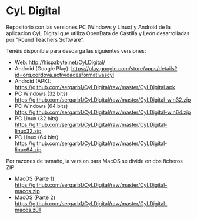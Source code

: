 # CyL Digital
Repositorio con las versiones PC (Windows y Linux) y Android de la aplicacion CyL Digital que utiliza OpenData de Castilla y León desarrolladas por "Round Teachers Software".

Tenéis disponible para descarga las siguientes versiones:
- Web: http://hispabyte.net/CyLDigital/
- Android (Google Play): https://play.google.com/store/apps/details?id=org.cordova.actividadesformativascyl
- Android (APK): https://github.com/sergarb1/CyLDigital/raw/master/CyLDigital.apk
- PC Windows (32 bits) https://github.com/sergarb1/CyLDigital/raw/master/CyLDigital-win32.zip
- PC Windows (64 bits) https://github.com/sergarb1/CyLDigital/raw/master/CyLDigital-win64.zip
- PC Linux (32 bits) https://github.com/sergarb1/CyLDigital/raw/master/CyLDigital-linux32.zip
- PC Linux (64 bits) https://github.com/sergarb1/CyLDigital/raw/master/CyLDigital-linux64.zip

Por razones de tamaño, la version para MacOS se divide en dos ficheros ZIP
- MacOS (Parte 1) https://github.com/sergarb1/CyLDigital/raw/master/CyLDigital-macos.zip
- MacOS (Parte 2) https://github.com/sergarb1/CyLDigital/raw/master/CyLDigital-macos.z01


     
